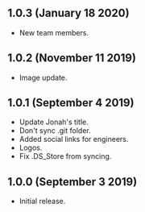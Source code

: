 ## 1.0.3 (January 18 2020)

* New team members.

## 1.0.2 (November 11 2019)

* Image update.

## 1.0.1 (September 4 2019)

* Update Jonah's title.
* Don't sync .git folder.
* Added social links for engineers.
* Logos.
* Fix .DS_Store from syncing.

## 1.0.0 (September 3 2019)

* Initial release.

